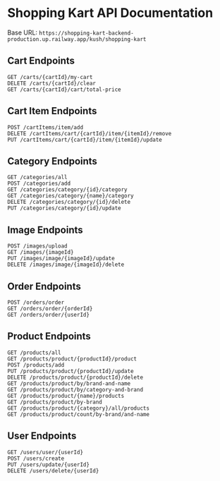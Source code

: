 # Shopping Kart API Documentation

Base URL: `https://shopping-kart-backend-production.up.railway.app/kush/shopping-kart`

## Cart Endpoints
```
GET /carts/{cartId}/my-cart
DELETE /carts/{cartId}/clear
GET /carts/{cartId}/cart/total-price
```

## Cart Item Endpoints
```
POST /cartItems/item/add
DELETE /cartItems/cart/{cartId}/item/{itemId}/remove
PUT /cartItems/cart/{cartId}/item/{itemId}/update
```

## Category Endpoints
```
GET /categories/all
POST /categories/add
GET /categories/category/{id}/category
GET /categories/category/{name}/category
DELETE /categories/category/{id}/delete
PUT /categories/category/{id}/update
```

## Image Endpoints
```
POST /images/upload
GET /images/{imageId}
PUT /images/image/{imageId}/update
DELETE /images/image/{imageId}/delete
```

## Order Endpoints
```
POST /orders/order
GET /orders/order/{orderId}
GET /orders/order/{userId}
```

## Product Endpoints
```
GET /products/all
GET /products/product/{productId}/product
POST /products/add
PUT /products/product/{productId}/update
DELETE /products/product/{productId}/delete
GET /products/product/by/brand-and-name
GET /products/product/by/category-and-brand
GET /products/product/{name}/products
GET /products/product/by-brand
GET /products/product/{category}/all/products
GET /products/product/count/by-brand/and-name
```

## User Endpoints
```
GET /users/user/{userId}
POST /users/create
PUT /users/update/{userId}
DELETE /users/delete/{userId}
```
